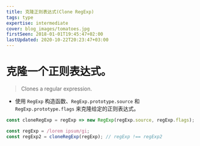 ```yaml
---
title: 克隆正则表达式(Clone RegExp)
tags: type
expertise: intermediate
cover: blog_images/tomatoes.jpg
firstSeen: 2018-01-01T19:45:47+02:00
lastUpdated: 2020-10-22T20:23:47+03:00
---
```


# 克隆一个正则表达式。
> Clones a regular expression.

- 使用 `RegExp` 构造函数、`RegExp.prototype.source` 和 `RegExp.prototype.flags` 来克隆给定的正则表达式。

```js
const cloneRegExp = regExp => new RegExp(regExp.source, regExp.flags);
```

```js
const regExp = /lorem ipsum/gi;
const regExp2 = cloneRegExp(regExp); // regExp !== regExp2
```
